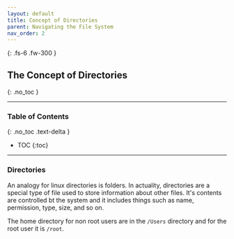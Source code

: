 ```yaml
---
layout: default
title: Concept of Directories
parent: Navigating the File System
nav_order: 2
---
```


{: .fs-6 .fw-300 }

## The Concept of Directories
{: .no_toc }

---

### Table of Contents
{: .no_toc .text-delta }
* TOC
{:toc}

---

### Directories

An analogy for linux directories is folders. In actuality, directories are a special type of file used to store information about other files. It's contents are controlled bt the system and it includes things such as name, permission, type, size, and so on.

The home directory for non root users are in the `/Users` directory and for the root user it is `/root`.
